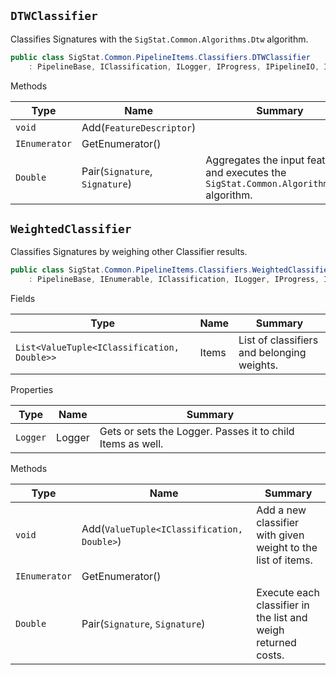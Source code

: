 ## `DTWClassifier`

Classifies Signatures with the `SigStat.Common.Algorithms.Dtw` algorithm.
```csharp
public class SigStat.Common.PipelineItems.Classifiers.DTWClassifier
    : PipelineBase, IClassification, ILogger, IProgress, IPipelineIO, IEnumerable

```

Methods

| Type | Name | Summary | 
| --- | --- | --- | 
| `void` | Add(`FeatureDescriptor`) |  | 
| `IEnumerator` | GetEnumerator() |  | 
| `Double` | Pair(`Signature`, `Signature`) | Aggregates the input features and executes the `SigStat.Common.Algorithms.Dtw` algorithm. | 


## `WeightedClassifier`

Classifies Signatures by weighing other Classifier results.
```csharp
public class SigStat.Common.PipelineItems.Classifiers.WeightedClassifier
    : PipelineBase, IEnumerable, IClassification, ILogger, IProgress, IPipelineIO

```

Fields

| Type | Name | Summary | 
| --- | --- | --- | 
| `List<ValueTuple<IClassification, Double>>` | Items | List of classifiers and belonging weights. | 


Properties

| Type | Name | Summary | 
| --- | --- | --- | 
| `Logger` | Logger | Gets or sets the Logger. Passes it to child Items as well. | 


Methods

| Type | Name | Summary | 
| --- | --- | --- | 
| `void` | Add(`ValueTuple<IClassification, Double>`) | Add a new classifier with given weight to the list of items. | 
| `IEnumerator` | GetEnumerator() |  | 
| `Double` | Pair(`Signature`, `Signature`) | Execute each classifier in the list and weigh returned costs. | 


